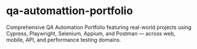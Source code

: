 # qa-automattion-portfolio
Comprehensive QA Automation Portfolio featuring real-world projects using Cypress, Playwright, Selenium, Appium, and Postman — across web, mobile, API, and performance testing domains.

